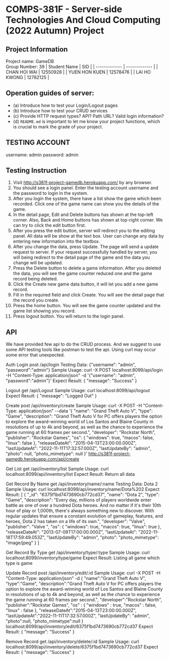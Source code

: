 # COMPS-381F - Server-side Technologies And Cloud Computing (2022 Autumn) Project

## Project Information
Project name: GameDB \
Group Number: 39
| Student Name | SID |
| ------------- | ------------- |
| CHAN HOI WAI  | 12550928 |
| YUEN HON KUEN | 12578476 |
| LAI HO KWONG  | 12782125 |

## Operation guides of server:
* (a) Introduce how to test your Login/Logout pages
* (b) Introduce how to test your CRUD services
* (c) Provide HTTP request types? API? Path URL? Valid login information?
* (d) `README.md` is important to let me know your project functions, which is crucial to mark the grade of your project.

## TESTING ACCOUNT
username: admin
password: admin

## Testing Instruction
1. Visit http://s381f-project-gamedb.herokuapp.com/ by any browser.
2. You should see a login panel. Enter the testing account username and the password to login in the system.
3. After you login the system, there have a list show the game which been recorded. Click one of the game name can show you the details of the game.
4. In the detail page, Edit and Delete buttons has shown at the top-left corner. Also, Back and Home buttons has shown at top-right corner. We can try to click the edit button first.
5. After you press the edit button, server will redirect you to the editing panel. All data will be show at the text box. User can change any data by entering new information into the textbox. 
6. After you change the data, press Update. The page will send a update request to server. If your request successfully handled by server, you will being redirect to the detail page of the game and the data you change will be updated.
7. Press the Delete button to delete a game information. After you deleted the data, you will see the game counter reduced one and the game record being deleted.
8. Click the Create new game data button, it will let you add a new game record.
9. Fill in the required field and click Create. You will see the detail page that the record you create.
10. Press the home button. You will see the game counter updated and the game list showing you record.
11. Press logout button. You will return to the login panel.

## API
We have provided few api to do the CRUD process. And we suggest to use some API testing tools like postman to test the api. Using curl may occur some error that unexpected.

Auth
Login
post /api/login 
Testing Data: {"username": "admin", "password":"admin"}
Sample Usage: 
curl -X POST localhost:8099/api/login -H "Content-Type: application/json" -d '{"username": "admin", "password":"admin"}'
Expect Result:
{
    "message": "Success"
}

Logout
get /api/Logout
Sample Usage: 
curl localhost:8099/api/logout
Expect Result:
{
    "message": "Logged Out"
}

Create
post /api/inventory/create
Sample Usage:
curl -X POST -H "Content-Type: application/json" --data '{
    "name": "Grand Theft Auto V",
    "type": "Game",
    "description": "Grand Theft Auto V for PC offers players the option to explore the award-winning world of Los Santos and Blaine County in resolutions of up to 4k and beyond, as well as the chance to experience the game running at 60 frames per second.",
    "developer": "Rockstar North",
    "publisher": "Rockstar Games",
    "os": {
        "windows": true,
        "macos": false,
        "linux": false
    },
    "releaseDateAt": "2015-04-13T23:00:00.000Z",
    "lastUpdateAt": "2022-11-11T17:32:57.000Z",
    "lastUpdateBy": "admin",
    "photo": null,
    "photo_mimetype": null
}' http://s381f-project-gamedb.herokuapp.com/api/create


Get List
get /api/inventory/list
Sample Usage:
curl localhost:8099/api/inventory/list
Expect Result:
Return all data

Get Record By Name
get /api/inventory/name/:name 
Testing Data: Dota 2
Sample Usage:
curl localhost:8099/api/inventory/name/Dota%202
Expect Result:
[
    {
        "_id": "6375f1bd7473690cb772cd37",
        "name": "Dota 2",
        "type": "Game",
        "description": "Every day, millions of players worldwide enter battle as one of over a hundred Dota heroes. And no matter if it's their 10th hour of play or 1,000th, there's always something new to discover. With regular updates that ensure a constant evolution of gameplay, features, and heroes, Dota 2 has taken on a life of its own.",
        "developer": "Valve",
        "publisher": "Valve ",
        "os": {
            "windows": true,
            "macos": true,
            "linux": true
        },
        "releaseDateAt": "2013-07-09T17:00:00.000Z",
        "lastUpdateAt": "2022-11-18T17:59:49.053Z",
        "lastUpdateBy": "admin",
        "photo": 
        "photo_mimetype": "image/jpeg"
    }
]

Get Record By Type
get /api/inventory/type/:type
Sample Usage: 
curl localhost:8099/inventory/type/game
Expect Result:
Listing all game which type is game

Update Record
post /api/inventory/edit/:id
Sample Usage:
curl -X POST -H "Content-Type: application/json" -d 
{
      "name":"Grand Theft Auto V",
      "type":"Game",
      "description":"Grand Theft Auto V for PC offers players the option to explore the award-winning world of Los Santos and Blaine County in resolutions of up to 4k and beyond, as well as the chance to experience the game running at 60 frames per second.",
      "developer":"Rockstar North",
      "publisher":"Rockstar Games",
      "os" : {
         "windows" : true,
         "macos" : false,
         "linux" : false
      },
      "releaseDateAt":"2015-04-13T23:00:00.000Z",
      "lastUpdateAt":"2022-11-11T17:32:57.000Z",
      "lastUpdateBy": "admin",
      "photo":null,
      "photo_mimetype":null
   } 
   localhost:8099/api/inventory/edit/6375f1bd7473690cb772cd37
Expect Result:
{
    "message": "Success"
}

Remove Record
get /api/inventory/delete/:id
Sample Usage:
curl localhost:8099/api/inventory/delete/6375f1bd7473690cb772cd37
Expect Result:
{
    "message": "Success"
}